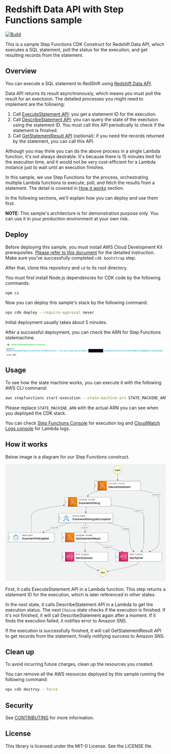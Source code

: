 # Redshift Data API with Step Functions sample
[![Build](https://github.com/aws-samples/redshift-data-api-with-step-functions-sample/actions/workflows/build.yml/badge.svg)](https://github.com/aws-samples/redshift-data-api-with-step-functions-sample/actions/workflows/build.yml)

This is a sample Step Functions CDK Construct for Redshift Data API, which executes a SQL statement, poll the status for the execution, and get resulting records from the statement.

## Overview
You can execute a SQL statement to RedShift using [Redshift Data API](https://docs.aws.amazon.com/redshift/latest/mgmt/data-api.html).

Data API returns its result asynchronously, which means you must poll the result for an exectuion.
The detailed processes you might need to implement are the following:

1. Call [ExecuteStatement API](https://docs.aws.amazon.com/redshift-data/latest/APIReference/API_ExecuteStatement.html): you get a statement ID for the execution.
2. Call [DescribeStatement API](https://docs.aws.amazon.com/redshift-data/latest/APIReference/API_DescribeStatement.html): you can query the state of the exectuion using the statement ID. You must call this API periodically to check if the statement is finished.
3. Call [GetStatementResult API](https://docs.aws.amazon.com/redshift-data/latest/APIReference/API_GetStatementResult.html) (optional): if you need the records returned by the statement, you can call this API.

Although you may think you can do the above process in a single Lambda function, it's not always desirable. It's because there is 15 minutes limit for the execution time, and it would not be very cost-efficient for a Lambda instance just to wait until an execution finishes.

In this sample, we use Step Functions for the process, orchestrating multiple Lambda functions to execute, poll, and fetch the results from a statement. The detail is covered in [How it works](#how-it-works) section.

In the following sections, we'll explain how you can deploy and use them first.

**NOTE**: This sample's architecture is for demonstration purpose only. You can use it in your production environment at your own risk.

## Deploy
Before deploying this sample, you must install AWS Cloud Development Kit prerequisites. [Please refer to this document](https://docs.aws.amazon.com/cdk/latest/guide/getting_started.html) for the detailed instruction. Make sure you've successfully completed `cdk bootstrap` step.

After that, clone this repository and `cd` to its root directory.

You must first install Node.js dependencies for CDK code by the following commands:

```sh
npm ci
```

Now you can deploy this sample's stack by the following command:

```sh
npx cdk deploy --require-approval never
```

Initial deployment usually takes about 5 minutes.

After a successful deployment, you can check the ARN for Step Functions statemachine.
![stack output](img/stack_output.png)

## Usage
To see how the state machine works, you can execute it with the following AWS CLI command:

```sh
aws stepfunctions start-execution --state-machine-arn STATE_MACHINE_ARN
```

Please replace `STATE_MACHINE_ARN` with the actual ARN you can see when you deployed the CDK stack.

You can check [Step Functions Console](https://console.aws.amazon.com/states/home) for execution log and [CloudWatch Logs console](https://console.aws.amazon.com/cloudwatch/) for Lambda logs.

## How it works
Below image is a diagram for our Step Functions construct.

![statemachine](img/statemachine.png)

First, it calls ExecuteStatement API in a Lambda function. This step returns a statement ID for the execution, which is later referenced in other states.

In the next state, it calls DescribeStatement API in a Lambda to get the execution status.
The next `Choice` state checks if the execution is finished. If it's not finished, it will call DescribeStatement again after a moment. If it finds the execution failed, it notifies error to Amazon SNS.

If the execution is successfully finished, it will call GetStatementResult API to get records from the statement, finally notifying success to Amazon SNS.

## Clean up
To avoid incurring future charges, clean up the resources you created.

You can remove all the AWS resources deployed by this sample running the following command:

```sh
npx cdk destroy --force
```

## Security
See [CONTRIBUTING](CONTRIBUTING.md#security-issue-notifications) for more information.

## License
This library is licensed under the MIT-0 License. See the LICENSE file.
